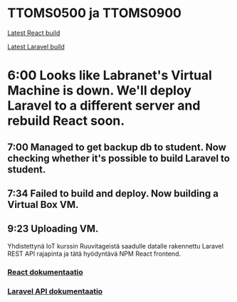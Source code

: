 # TTOMS0500 ja TTOMS0900

[Latest React build](https://student.labranet.jamk.fi/~L4623/ttos0500/)

[Latest Laravel build](https://192.168.9.133)

# 6:00 Looks like Labranet's Virtual Machine is down. We'll deploy Laravel to a different server and rebuild React soon.

## 7:00 Managed to get backup db to student. Now checking whether it's possible to build Laravel to student.

## 7:34 Failed to build and deploy. Now building a Virtual Box VM.

## 9:23 Uploading VM.

Yhdistettynä IoT kurssin Ruuvitageistä saadulle datalle rakennettu Laravel REST API rajapinta ja tätä hyödyntävä NPM React frontend.

### [React dokumentaatio](/react/README.md)

### [Laravel API dokumentaatio](/laravel/readme.md)

